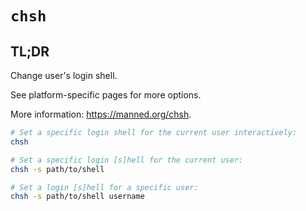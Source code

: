 # `chsh`

## **TL;DR**

Change user's login shell.

See platform-specific pages for more options.

More information: <https://manned.org/chsh>.


```sh
# Set a specific login shell for the current user interactively:
chsh

# Set a specific login [s]hell for the current user:
chsh -s path/to/shell

# Set a login [s]hell for a specific user:
chsh -s path/to/shell username
```